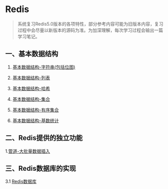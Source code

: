 # Redis

>   系统复习Redis5.0版本的各项特性，部分参考内容可能为旧版本内容，复习过程中会尽量以新版本的源码为准。为加深理解，每次学习过程会输出一篇学习笔记。

## 一、基本数据结构

1.  [基本数据结构-字符串(包括位图)](zh-cn/redis/RedisString.md)

2.  [基本数据结构-列表](zh-cn/redis/RedisList.md)

3.  [基本数据结构-哈希](zh-cn/redis/RedisHash.md)

4.  [基本数据结构-集合](zh-cn/redis/RedisSet.md)

5.  [基本数据结构-有序集合](zh-cn/redis/RedisSortedSet.md)

6.  [基本数据结构-基数统计](zh-cn/redis/RedisHLL.md)

## 二、Redis提供的独立功能

1.[管道-大批量数据插入](zh-cn/redis/RedisPipelining.md)

## 三、Redis数据库的实现

3.1 [Redis数据库](zh-cn/redis/RedisDb.md)

